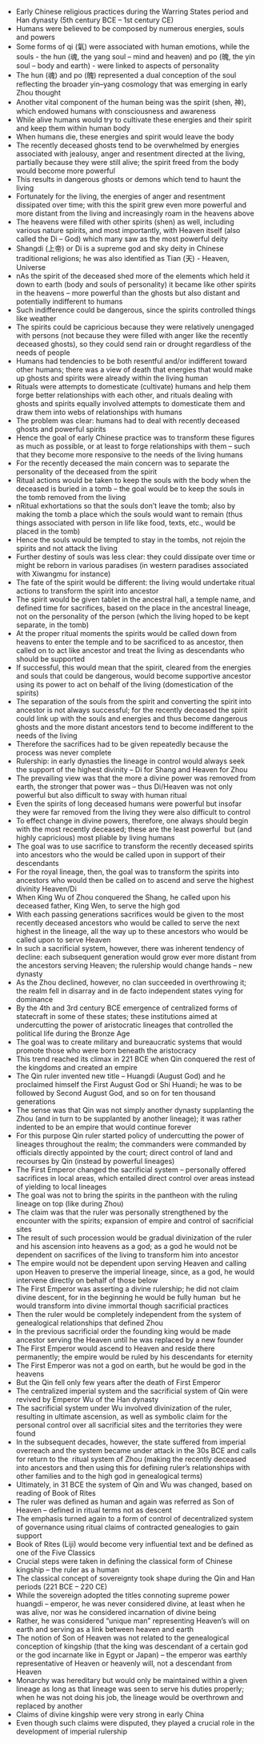 * Early Chinese religious practices during the Warring States period and Han dynasty (5th century BCE – 1st century CE)
* Humans were believed to be composed by numerous energies, souls and powers
* Some forms of qi (氣) were associated with human emotions, while the souls - the hun (魂, the yang soul – mind and heaven) and po (魄, the yin soul – body and earth) - were linked to aspects of personality
* The hun (魂) and po (魄) represented a dual conception of the soul reflecting the broader yin–yang cosmology that was emerging in early Zhou thought
* Another vital component of the human being was the spirit (shen, 神), which endowed humans with consciousness and awareness
* While alive humans would try to cultivate these energies and their spirit and keep them within human body
* When humans die, these energies and spirit would leave the body
* The recently deceased ghosts tend to be overwhelmed by energies associated with jealousy, anger and resentment directed at the living, partially because they were still alive; the spirit freed from the body would become more powerful
* This results in dangerous ghosts or demons which tend to haunt the living
* Fortunately for the living, the energies of anger and resentment dissipated over time; with this the spirit grew even more powerful and more distant from the living and increasingly roam in the heavens above
* The heavens were filled with other spirits (shen) as well, including various nature spirits, and most importantly, with Heaven itself (also called the Di – God) which many saw as the most powerful deity
* Shangdi (上帝) or Di is a supreme god and sky deity in Chinese traditional religions; he was also identified as Tian (天) - Heaven, Universe
* nAs the spirit of the deceased shed more of the elements which held it down to earth (body and souls of personality) it became like other spirits in the heavens – more powerful than the ghosts but also distant and potentially indifferent to humans
* Such indifference could be dangerous, since the spirits controlled things like weather
* The spirits could be capricious because they were relatively unengaged with persons (not because they were filled with anger like the recently deceased ghosts), so they could send rain or drought regardless of the needs of people
* Humans had tendencies to be both resentful and/or indifferent toward other humans; there was a view of death that energies that would make up ghosts and spirits were already within the living human
* Rituals were attempts to domesticate (cultivate) humans and help them forge better relationships with each other, and rituals dealing with ghosts and spirits equally involved attempts to domesticate them and draw them into webs of relationships with humans
* The problem was clear: humans had to deal with recently deceased ghosts and powerful spirits
* Hence the goal of early Chinese practice was to transform these figures as much as possible, or at least to forge relationships with them – such that they become more responsive to the needs of the living humans
* For the recently deceased the main concern was to separate the personality of the deceased from the spirit
* Ritual actions would be taken to keep the souls with the body when the deceased is buried in a tomb – the goal would be to keep the souls in the tomb removed from the living
* nRitual exhortations so that the souls don’t leave the tomb; also by making the tomb a place which the souls would want to remain (thus things associated with person in life like food, texts, etc., would be placed in the tomb)
* Hence the souls would be tempted to stay in the tombs, not rejoin the spirits and not attack the living
* Further destiny of souls was less clear: they could dissipate over time or might be reborn in various paradises (in western paradises associated with Xiwangmu for instance)
* The fate of the spirit would be different: the living would undertake ritual actions to transform the spirit into ancestor
* The spirit would be given tablet in the ancestral hall, a temple name, and defined time for sacrifices, based on the place in the ancestral lineage, not on the personality of the person (which the living hoped to be kept separate, in the tomb)
* At the proper ritual moments the spirits would be called down from heavens to enter the temple and to be sacrificed to as ancestor, then called on to act like ancestor and treat the living as descendants who should be supported
* If successful, this would mean that the spirit, cleared from the energies and souls that could be dangerous, would become supportive ancestor using its power to act on behalf of the living (domestication of the spirits)
* The separation of the souls from the spirit and converting the spirit into ancestor is not always successful; for the recently deceased the spirit could link up with the souls and energies and thus become dangerous ghosts and the more distant ancestors tend to become indifferent to the needs of the living
* Therefore the sacrifices had to be given repeatedly because the process was never complete
* Rulership: in early dynasties the lineage in control would always seek the support of the highest divinity – Di for Shang and Heaven for Zhou
* The prevailing view was that the more a divine power was removed from earth, the stronger that power was – thus Di/Heaven was not only powerful but also difficult to sway with human ritual
* Even the spirits of long deceased humans were powerful but insofar they were far removed from the living they were also difficult to control
* To effect change in divine powers, therefore, one always should begin with the most recently deceased; these are the least powerful  but (and highly capricious) most pliable by living humans
* The goal was to use sacrifice to transform the recently deceased spirits into ancestors who the would be called upon in support of their descendants
* For the royal lineage, then, the goal was to transform the spirits into ancestors who would then be called on to ascend and serve the highest divinity Heaven/Di
* When King Wu of Zhou conquered the Shang, he called upon his deceased father, King Wen, to serve the high god
* With each passing generations sacrifices would be given to the most recently deceased ancestors who would be called to serve the next highest in the lineage, all the way up to these ancestors who would be called upon to serve Heaven
* In such a sacrificial system, however, there was inherent tendency of decline: each subsequent generation would grow ever more distant from the ancestors serving Heaven; the rulership would change hands – new dynasty
* As the Zhou declined, however, no clan succeeded in overthrowing it; the realm fell in disarray and in de facto independent states vying for dominance
* By the 4th and 3rd century BCE emergence of centralized forms of statecraft in some of these states; these institutions aimed at undercutting the power of aristocratic lineages that controlled the political life during the Bronze Age
* The goal was to create military and bureaucratic systems that would promote those who were born beneath the aristocracy
* This trend reached its climax in 221 BCE when Qin conquered the rest of the kingdoms and created an empire
* The Qin ruler invented new title – Huangdi (August God) and he proclaimed himself the First August God or Shi Huandi; he was to be followed by Second August God, and so on for ten thousand generations
* The sense was that Qin was not simply another dynasty supplanting the Zhou (and in turn to be supplanted by another lineage); it was rather indented to be an empire that would continue forever
* For this purpose Qin ruler started policy of undercutting the power of lineages throughout the realm; the commanders were commanded by officials directly appointed by the court; direct control of land and recourses by Qin (instead by powerful lineages)
* The First Emperor changed the sacrificial system – personally offered sacrifices in local areas, which entailed direct control over areas instead of yielding to local lineages
* The goal was not to bring the spirits in the pantheon with the ruling lineage on top (like during Zhou)
* The claim was that the ruler was personally strengthened by the encounter with the spirits; expansion of empire and control of sacrificial sites
* The result of such procession would be gradual divinization of the ruler and his ascension into heavens as a god; as a god he would not be dependent on sacrifices of the living to transform him into ancestor
* The empire would not be dependent upon serving Heaven and calling upon Heaven to preserve the imperial lineage, since, as a god, he would intervene directly on behalf of those below
* The First Emperor was asserting a divine rulership; he did not claim divine descent, for in the beginning he would be fully human  but he would transform into divine immortal though sacrificial practices
* Then the ruler would be completely independent from the system of genealogical relationships that defined Zhou
* In the previous sacrificial order the founding king would be made ancestor serving the Heaven until he was replaced by a new founder
* The First Emperor would ascend to Heaven and reside there permanently; the empire would be ruled by his descendants for eternity
* The First Emperor was not a god on earth, but he would be god in the heavens
* But the Qin fell only few years after the death of First Emperor
* The centralized imperial system and the sacrificial system of Qin were revived by Emperor Wu of the Han dynasty
* The sacrificial system under Wu involved divinization of the ruler, resulting in ultimate ascension, as well as symbolic claim for the personal control over all sacrificial sites and the territories they were found
* In the subsequent decades, however, the state suffered from imperial overreach and the system became under attack in the 30s BCE and calls for return to the  ritual system of Zhou (making the recently deceased into ancestors and then using this for defining ruler’s relationships with other families and to the high god in genealogical terms)
* Ultimately, in 31 BCE the system of Qin and Wu was changed, based on reading of Book of Rites
* The ruler was defined as human and again was referred as Son of Heaven – defined in ritual terms not as descent
* The emphasis turned again to a form of control of decentralized system of governance using ritual claims of contracted genealogies to gain support
* Book of Rites (Liji) would become very influential text and be defined as one of the Five Classics
* Crucial steps were taken in defining the classical form of Chinese kingship – the ruler as a human
* The classical concept of sovereignty took shape during the Qin and Han periods (221 BCE – 220 CE)
* While the sovereign adopted the titles connoting supreme power huangdi – emperor, he was never considered divine, at least when he was alive, nor was he considered incarnation of divine being
* Rather, he was considered “unique man” representing Heaven’s will on earth and serving as a link between heaven and earth
* The notion of Son of Heaven was not related to the genealogical conception of kingship (that the king was descendant of a certain god or the god incarnate like in Egypt or Japan) – the emperor was earthly representative of Heaven or heavenly will, not a descendant from Heaven
* Monarchy was hereditary but would only be maintained within a given lineage as long as that lineage was seen to serve his duties properly; when he was not doing his job, the lineage would be overthrown and replaced by another
* Claims of divine kingship were very strong in early China
* Even though such claims were disputed, they played a crucial role in the development of imperial rulership